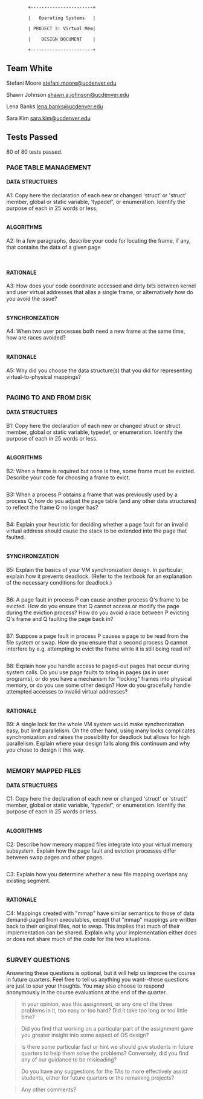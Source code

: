             +-----------------------+

            |   Operating Systems   |

            | PROJECT 3: Virtual Mem|

            |    DESIGN DOCUMENT    |

            +-----------------------+
   
   
## Team White

Stefani Moore <stefani.moore@ucdenver.edu>

Shawn Johnson <shawn.a.johnson@ucdenver.edu>

Lena Banks <lena.banks@ucdenver.edu>

Sara Kim <sara.kim@ucdenver.edu>

## Tests Passed

80 of 80 tests passed.

### PAGE TABLE MANAGEMENT

#### DATA STRUCTURES

A1: Copy here the declaration of each new or changed 'struct' or 'struct' member, global or static variable, 'typedef', or enumeration. 
Identify the purpose of each in 25 words or less.

<pre>
</pre>

#### ALGORITHMS

A2: In a few paragraphs, describe your code for locating the frame, if any, that contains the data of a given page

<pre> 
</pre>

 
#### RATIONALE

A3: How does your code coordinate accessed and dirty bits between kernel and user virtual addresses that alias a single frame, or alternatively how do you avoid the issue?

<pre>
</pre>

#### SYNCHRONIZATION

A4: When two user processes both need a new frame at the same time, how are races avoided?

<pre>
</pre>

#### RATIONALE

A5: Why did you choose the data structure(s) that you did for representing virtual-to-physical mappings?

<pre>
</pre>

###  PAGING TO AND FROM DISK


#### DATA STRUCTURES


B1: Copy here the declaration of each new or changed struct or struct member, global or static variable, typedef, or enumeration. 
Identify the purpose of each in 25 words or less.

<pre>
</pre>

#### ALGORITHMS

B2: When a frame is required but none is free, some frame must be evicted.  Describe your code for choosing a frame to evict.

<pre>
</pre>

B3: When a process P obtains a frame that was previously used by a process Q, how do you adjust the page table (and any other data structures) to reflect the frame Q no longer has?

<pre>
</pre>

B4: Explain your heuristic for deciding whether a page fault for an invalid virtual address should cause the stack to be extended into the page that faulted.

<pre>
</pre>


#### SYNCHRONIZATION

B5: Explain the basics of your VM synchronization design.  In particular, explain how it prevents deadlock.  (Refer to the textbook for an explanation of the necessary conditions for deadlock.)

<pre>
</pre>

B6: A page fault in process P can cause another process Q's frame to be evicted.  How do you ensure that Q cannot access or modify the page during the eviction process?  How do you avoid a race between P evicting Q's frame and Q faulting the page back in?

<pre>
</pre>

B7: Suppose a page fault in process P causes a page to be read from the file system or swap.  How do you ensure that a second process Q cannot interfere by e.g. attempting to evict the frame while it is still being read in?

<pre>
</pre>

B8: Explain how you handle access to paged-out pages that occur during system calls.  Do you use page faults to bring in pages (as in user programs), or do you have a mechanism for "locking" frames into physical memory, or do you use some other design?  How do you gracefully handle attempted accesses to invalid virtual addresses?

<pre>
</pre>

#### RATIONALE

B9: A single lock for the whole VM system would make synchronization easy, but limit parallelism.  On the other hand, using many locks complicates synchronization and raises the possibility for deadlock but allows for high parallelism.  Explain where your design falls along this continuum and why you chose to design it this way.

<pre>
</pre>

### MEMORY MAPPED FILES

#### DATA STRUCTURES

C1: Copy here the declaration of each new or changed 'struct' or 'struct' member, global or static variable, 'typedef', or enumeration.  Identify the purpose of each in 25 words or less.

<pre>
</pre>

#### ALGORITHMS

C2: Describe how memory mapped files integrate into your virtual memory subsystem.  Explain how the page fault and eviction processes differ between swap pages and other pages.

<pre>
</pre>

C3: Explain how you determine whether a new file mapping overlaps any existing segment.

<pre>
</pre>

#### RATIONALE

C4: Mappings created with "mmap" have similar semantics to those of data demand-paged from executables, except that "mmap" mappings are written back to their original files, not to swap.  This implies that much of their implementation can be shared.  Explain why your implementation either does or does not share much of the code for the two situations.

<pre>
</pre>

### SURVEY QUESTIONS

Answering these questions is optional, but it will help us improve the
course in future quarters.  Feel free to tell us anything you
want--these questions are just to spur your thoughts.  You may also
choose to respond anonymously in the course evaluations at the end of
the quarter.

>In your opinion, was this assignment, or any one of the three problems
in it, too easy or too hard?  Did it take too long or too little time?

>Did you find that working on a particular part of the assignment gave
you greater insight into some aspect of OS design?

>Is there some particular fact or hint we should give students in
future quarters to help them solve the problems?  Conversely, did you
find any of our guidance to be misleading?

>Do you have any suggestions for the TAs to more effectively assist
students, either for future quarters or the remaining projects?

>Any other comments?
